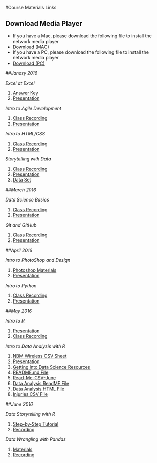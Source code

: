 #Course Materials Links

## Download Media Player
 - If you have a Mac, please download the following file to install the network media player
  - [Download (MAC)](https://s3.amazonaws.com/cds-cda/MediaPlayerFiles/webexnbrplayer_intel.dmg)
 - If you have a PC, please download the following file to install the network media player
  - [Download (PC)](https://s3.amazonaws.com/cds-cda/MediaPlayerFiles/nbr2player.zip)


##_Janary 2016_

*Excel at Excel*
  1. [Answer Key](https://s3.amazonaws.com/cds-cda/Excel_Jan2016/Excel+at+Excel+Answer+Key.xlsx)
  2. [Presentation](https://s3.amazonaws.com/cds-cda/Excel_Jan2016/Excel+at+Excel+-+Commerce+Data+Academy.pdf)

*Intro to Agile Development*
  1. [Class Recording](https://s3.amazonaws.com/cds-cda/AgileDev_Jan2016/Introduction+to+Agile+Development+-20160112+1809-1.arf)
  2. [Presentation](https://s3.amazonaws.com/cds-cda/AgileDev_Jan2016/Intro+to+Agile+Development+slides..pdf)

*Intro to HTML/CSS*
  1. [Class Recording](https://s3.amazonaws.com/cds-cda/HTMLCSS_Jan2016/Introduction+to+HTML+%2B+CSS-20160114+1837-1.arf.zip)
  2. [Presentation](https://s3.amazonaws.com/cds-cda/HTMLCSS_Jan2016/Intro+to+HTML+%26+CSS+slides.pdf)

*Storytelling with Data*
  1. [Class Recording](https://s3.amazonaws.com/cds-cda/Storytelling_Jan2016/Introduction+to+Storytelling+with+Data-20160119+1807-1.arf.zip)
  2. [Presentation](https://s3.amazonaws.com/cds-cda/Storytelling_Jan2016/Storytelling+with+Data+Jan+27+16.pdf)
  3. [Data Set](https://s3.amazonaws.com/cds-cda/Storytelling_Jan2016/Baltimore+City+Employee+Salaries+-+Storytelling+with+Data.xlsx)

##_March 2016_

*Data Science Basics*
  1. [Class Recording](https://s3.amazonaws.com/cds-cda/DataSci_Mar2016/Commerce+Data+Academy+-+Data+Science+I+Basics-20160314+1639-1.arf.zip)
  2. [Presentation](https://s3.amazonaws.com/cds-cda/DataSci_Mar2016/Data+Academy-+Data+Science+Basics.pdf)

*Git and GitHub*
  1. [Class Recording](https://s3.amazonaws.com/cds-cda/GitHub_Mar2016/Working+with+Teams+(Git+and+GitHub)-20160321+1703-1.arf.zip)
  2. [Presentation](https://s3.amazonaws.com/cds-cda/GitHub_Mar2016/Data+Academy-+Git+and+Github.pdf)


##_April 2016_

*Intro to PhotoShop and Design*
  1. [Photoshop Materials](https://s3.amazonaws.com/cds-cda/Photoshop_Apr2016/Photoshop-Class-Materials.zip)
  2. [Presentation](https://s3.amazonaws.com/cds-cda/Photoshop_Apr2016/Introduction-to-Design-and-Photoshop-Slides.pdf)

*Intro to Python*
  1. [Class Recording](https://s3.amazonaws.com/cds-cda/IntroPyth_Apr2016/Intro_To_Python.zip)
  2. [Presentation](https://s3.amazonaws.com/cds-cda/IntroPyth_Apr2016/Intro+to+Python.pdf)

##_May 2016_

*Intro to R*
  1. [Presentation](https://s3.amazonaws.com/cds-cda/IntroR_May2016/IntroToR.PDF)
  2. [Class Recording](https://s3.amazonaws.com/cds-cda/IntroR_May2016/IntroToR_Recording)

*Intro to Data Analysis with R*
  1. [NBM Wireless CSV Sheet](https://s3.amazonaws.com/cds-cda/DataAnalysis_May2016/R_intro_to_data_analysis-master/DC-NBM-Wireless-CSV-JUN-2014.csv)
  2. [Presentation](https://s3.amazonaws.com/cds-cda/DataAnalysis_May2016/R_intro_to_data_analysis-master/Data+Academy-+Intro+to+Data+Analysis+with+R.pdf)
  3. [Getting Into Data Science Resources](https://s3.amazonaws.com/cds-cda/DataAnalysis_May2016/R_intro_to_data_analysis-master/Getting+into+Data+Science+Resources)
  4. [README.md File](https://s3.amazonaws.com/cds-cda/DataAnalysis_May2016/R_intro_to_data_analysis-master/README.md)
  5. [Read-Me-CSV-June](https://s3.amazonaws.com/cds-cda/DataAnalysis_May2016/R_intro_to_data_analysis-master/Read-Me-CSV-June-2014.txt)
  6. [Data Analysis ReadME File](https://s3.amazonaws.com/cds-cda/DataAnalysis_May2016/R_intro_to_data_analysis-master/data_analysis_with_R.Rmd)
  7. [Data Analysis HTML File](https://s3.amazonaws.com/cds-cda/DataAnalysis_May2016/R_intro_to_data_analysis-master/data_analysis_with_R.html)
  8. [Injuries CSV File](https://s3.amazonaws.com/cds-cda/DataAnalysis_May2016/R_intro_to_data_analysis-master/injuries.csv)


##_June 2016_

*Data Storytelling with R*
  1. [Step-by-Step Tutorial](http://commercedataservice.github.io/cda_storytelling_in_r/)
  2. [Recording](https://s3.amazonaws.com/cds-cda/DataStorytell_June2016/Data+Academy++Data+Storytelling+with+R-20160601+1701-1+(1).mp4)

*Data Wrangling with Pandas*
  1. [Materials](https://s3.amazonaws.com/cds-cda/DataWranglingPandas_Jun2016/Data+Academy-+Wrangling+with+Pandas.pdf)
  2. [Recording](https://s3.amazonaws.com/cds-cda/DataWranglingPandas_Jun2016/Data+Academy++Data+Wrangling+with+Pandas-20160613+1704-1.mp4)



